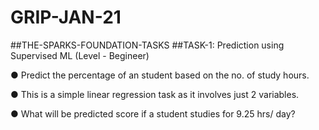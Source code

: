 # GRIP-JAN-21

##THE-SPARKS-FOUNDATION-TASKS
##TASK-1: Prediction using Supervised ML (Level - Begineer)


● Predict the percentage of an student based on the no. of study hours.

● This is a simple linear regression task as it involves just 2 variables.

● What will be predicted score if a student studies for 9.25 hrs/ day?
